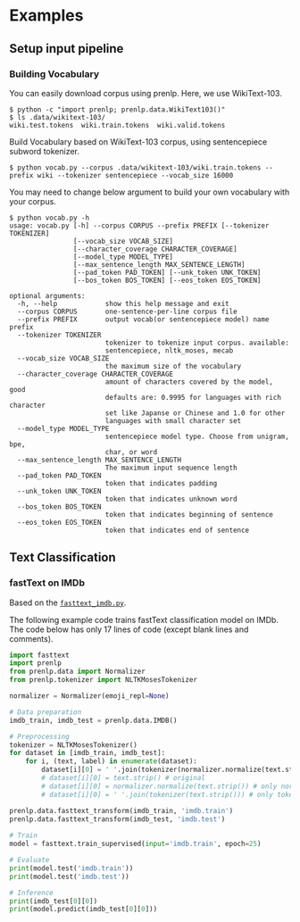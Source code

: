 # Examples

## Setup input pipeline

### Building Vocabulary
You can easily download corpus using prenlp. Here, we use WikiText-103.
```shell
$ python -c "import prenlp; prenlp.data.WikiText103()"
$ ls .data/wikitext-103/
wiki.test.tokens  wiki.train.tokens  wiki.valid.tokens
```

Build Vocabulary based on WikiText-103 corpus, using sentencepiece subword tokenizer.
```shell
$ python vocab.py --corpus .data/wikitext-103/wiki.train.tokens --prefix wiki --tokenizer sentencepiece --vocab_size 16000
```

You may need to change below argument to build your own vocabulary with your corpus.
```shell
$ python vocab.py -h
usage: vocab.py [-h] --corpus CORPUS --prefix PREFIX [--tokenizer TOKENIZER]
                [--vocab_size VOCAB_SIZE]
                [--character_coverage CHARACTER_COVERAGE]
                [--model_type MODEL_TYPE]
                [--max_sentence_length MAX_SENTENCE_LENGTH]
                [--pad_token PAD_TOKEN] [--unk_token UNK_TOKEN]
                [--bos_token BOS_TOKEN] [--eos_token EOS_TOKEN]

optional arguments:
  -h, --help            show this help message and exit
  --corpus CORPUS       one-sentence-per-line corpus file
  --prefix PREFIX       output vocab(or sentencepiece model) name prefix
  --tokenizer TOKENIZER
                        tokenizer to tokenize input corpus. available:
                        sentencepiece, nltk_moses, mecab
  --vocab_size VOCAB_SIZE
                        the maximum size of the vocabulary
  --character_coverage CHARACTER_COVERAGE
                        amount of characters covered by the model, good
                        defaults are: 0.9995 for languages with rich character
                        set like Japanse or Chinese and 1.0 for other
                        languages with small character set
  --model_type MODEL_TYPE
                        sentencepiece model type. Choose from unigram, bpe,
                        char, or word
  --max_sentence_length MAX_SENTENCE_LENGTH
                        The maximum input sequence length
  --pad_token PAD_TOKEN
                        token that indicates padding
  --unk_token UNK_TOKEN
                        token that indicates unknown word
  --bos_token BOS_TOKEN
                        token that indicates beginning of sentence
  --eos_token EOS_TOKEN
                        token that indicates end of sentence
```

## Text Classification

### fastText on IMDb
Based on the [`fasttext_imdb.py`](https://github.com/lyeoni/prenlp/blob/master/examples/fasttext_imdb.py).

The following example code trains fastText classification model on IMDb.
The code below has only 17 lines of code (except blank lines and comments).

```python
import fasttext
import prenlp
from prenlp.data import Normalizer
from prenlp.tokenizer import NLTKMosesTokenizer

normalizer = Normalizer(emoji_repl=None)

# Data preparation
imdb_train, imdb_test = prenlp.data.IMDB()

# Preprocessing
tokenizer = NLTKMosesTokenizer()
for dataset in [imdb_train, imdb_test]:
    for i, (text, label) in enumerate(dataset):
        dataset[i][0] = ' '.join(tokenizer(normalizer.normalize(text.strip()))) # both
        # dataset[i][0] = text.strip() # original
        # dataset[i][0] = normalizer.normalize(text.strip()) # only normalization
        # dataset[i][0] = ' '.join(tokenizer(text.strip())) # only tokenization

prenlp.data.fasttext_transform(imdb_train, 'imdb.train')
prenlp.data.fasttext_transform(imdb_test, 'imdb.test')
         
# Train
model = fasttext.train_supervised(input='imdb.train', epoch=25)

# Evaluate
print(model.test('imdb.train'))
print(model.test('imdb.test'))

# Inference
print(imdb_test[0][0])
print(model.predict(imdb_test[0][0]))
```